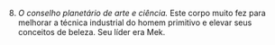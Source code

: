 ﻿8. *O conselho planetário de arte e ciência.* Este corpo muito fez para melhorar a técnica industrial do homem primitivo e elevar seus conceitos de beleza. Seu líder era Mek.